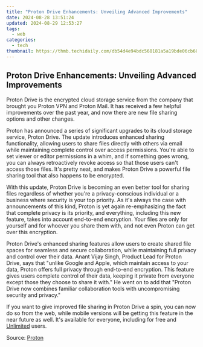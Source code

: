 ```yaml
---
title: "Proton Drive Enhancements: Unveiling Advanced Improvements"
date: 2024-08-28 13:51:24
updated: 2024-08-29 12:53:27
tags:
  - web
categories:
  - tech
thumbnail: https://thmb.techidaily.com/db54d4e94bdc568181a5a19bde06cb60cc627002afae7c9a75d3a396e9c852b9.JPG
---
```


## Proton Drive Enhancements: Unveiling Advanced Improvements

Proton Drive is the encrypted cloud storage service from the company that brought you Proton VPN and Proton Mail. It has received a few helpful improvements over the past year, and now there are new file sharing options and other changes.

 Proton has announced a series of significant upgrades to its cloud storage service, Proton Drive. The update introduces enhanced sharing functionality, allowing users to share files directly with others via email while maintaining complete control over access permissions. You're able to set viewer or editor permissions in a whim, and if something goes wrong, you can always retroactively revoke access so that those users can't access those files. It's pretty neat, and makes Proton Drive a powerful file sharing tool that also happens to be encrypted.

 With this update, Proton Drive is becoming an even better tool for sharing files regardless of whether you're a privacy-conscious individual or a business where security is your top priority. As it's always the case with announcements of this kind, Proton is yet again re-emphasizing the fact that complete privacy is its priority, and everything, including this new feature, takes into account end-to-end encryption. Your files are only for yourself and for whoever you share them with, and not even Proton can get over this encryption.

 Proton Drive's enhanced sharing features allow users to create shared file spaces for seamless and secure collaboration, while maintaining full privacy and control over their data. Anant Vijay Singh, Product Lead for Proton Drive, says that "unlike Google and Apple, which maintain access to your data, Proton offers full privacy through end-to-end encryption. This feature gives users complete control of their data, keeping it private from everyone except those they choose to share it with." He went on to add that "Proton Drive now combines familiar collaboration tools with uncompromising security and privacy."

 If you want to give improved file sharing in Proton Drive a spin, you can now do so from the web, while mobile versions will be getting this feature in the near future as well. It's available for everyone, including for free and [Unlimited](https://unlock-android.techidaily.com/how-to-unlock-a-network-locked-xiaomi-redmi-k70-pro-phone-by-drfone-android/) users.

 Source: [Proton](https://www.anrdoezrs.net/links/3607085/type/dlg/sid/UUhtgUeUpU2003622/https://proton.me/blog/enhanced-sharing-drive)

<ins class="adsbygoogle"
     style="display:block"
     data-ad-format="autorelaxed"
     data-ad-client="ca-pub-7571918770474297"
     data-ad-slot="1223367746"></ins>



<ins class="adsbygoogle"
     style="display:block"
     data-ad-client="ca-pub-7571918770474297"
     data-ad-slot="8358498916"
     data-ad-format="auto"
     data-full-width-responsive="true"></ins>
